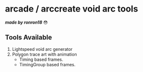 # arcade / arccreate void arc tools
***made by ronron18*** :flushed:

## Tools Available
1. Lightspeed void arc generator
2. Polygon trace art with animation
   - Timing based frames.
   - TimingGroup based frames.
